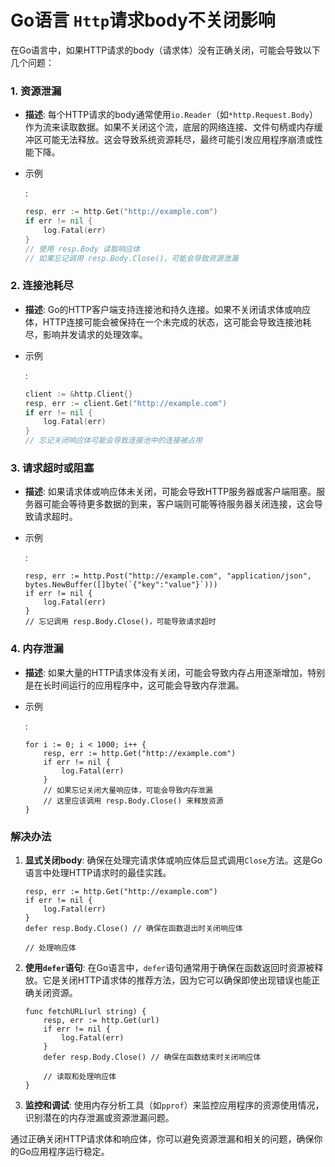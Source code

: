 # Go语言 ``Http``请求body不关闭影响

在Go语言中，如果HTTP请求的body（请求体）没有正确关闭，可能会导致以下几个问题：

### 1. **资源泄漏**

- **描述**: 每个HTTP请求的body通常使用`io.Reader`（如`*http.Request.Body`）作为流来读取数据。如果不关闭这个流，底层的网络连接、文件句柄或内存缓冲区可能无法释放。这会导致系统资源耗尽，最终可能引发应用程序崩溃或性能下降。

- 示例

  :

  ```go
  resp, err := http.Get("http://example.com")
  if err != nil {
      log.Fatal(err)
  }
  // 使用 resp.Body 读取响应体
  // 如果忘记调用 resp.Body.Close()，可能会导致资源泄漏
  ```

### 2. **连接池耗尽**

- **描述**: Go的HTTP客户端支持连接池和持久连接。如果不关闭请求体或响应体，HTTP连接可能会被保持在一个未完成的状态，这可能会导致连接池耗尽，影响并发请求的处理效率。

- 示例

  :

  ```go
  client := &http.Client{}
  resp, err := client.Get("http://example.com")
  if err != nil {
      log.Fatal(err)
  }
  // 忘记关闭响应体可能会导致连接池中的连接被占用
  ```

### 3. **请求超时或阻塞**

- **描述**: 如果请求体或响应体未关闭，可能会导致HTTP服务器或客户端阻塞。服务器可能会等待更多数据的到来，客户端则可能等待服务器关闭连接，这会导致请求超时。

- 示例

  :

  ```
  resp, err := http.Post("http://example.com", "application/json", bytes.NewBuffer([]byte(`{"key":"value"}`)))
  if err != nil {
      log.Fatal(err)
  }
  // 忘记调用 resp.Body.Close()，可能导致请求超时
  ```

### 4. **内存泄漏**

- **描述**: 如果大量的HTTP请求体没有关闭，可能会导致内存占用逐渐增加，特别是在长时间运行的应用程序中，这可能会导致内存泄漏。

- 示例

  :

  ```
  for i := 0; i < 1000; i++ {
      resp, err := http.Get("http://example.com")
      if err != nil {
          log.Fatal(err)
      }
      // 如果忘记关闭大量响应体，可能会导致内存泄漏
      // 这里应该调用 resp.Body.Close() 来释放资源
  }
  ```

### 解决办法

1. **显式关闭body**: 确保在处理完请求体或响应体后显式调用`Close`方法。这是Go语言中处理HTTP请求时的最佳实践。

   ```
   resp, err := http.Get("http://example.com")
   if err != nil {
       log.Fatal(err)
   }
   defer resp.Body.Close() // 确保在函数退出时关闭响应体
   
   // 处理响应体
   ```

2. **使用`defer`语句**: 在Go语言中，`defer`语句通常用于确保在函数返回时资源被释放。它是关闭HTTP请求体的推荐方法，因为它可以确保即使出现错误也能正确关闭资源。

   ```
   func fetchURL(url string) {
       resp, err := http.Get(url)
       if err != nil {
           log.Fatal(err)
       }
       defer resp.Body.Close() // 确保在函数结束时关闭响应体
   
       // 读取和处理响应体
   }
   ```

3. **监控和调试**: 使用内存分析工具（如`pprof`）来监控应用程序的资源使用情况，识别潜在的内存泄漏或资源泄漏问题。

通过正确关闭HTTP请求体和响应体，你可以避免资源泄漏和相关的问题，确保你的Go应用程序运行稳定。
